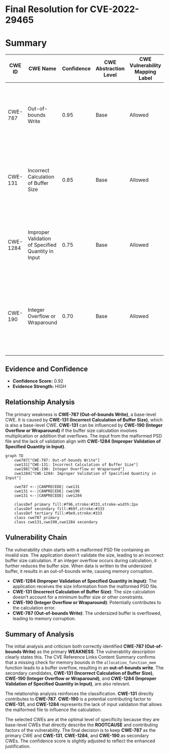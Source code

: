 # Final Resolution for CVE-2022-29465

# Summary
| CWE ID | CWE Name | Confidence | CWE Abstraction Level | CWE Vulnerability Mapping Label | CWE-Vulnerability Mapping Notes |
|---|---|---|---|---|---|
| CWE-787 | Out-of-bounds Write | 0.95 | Base | Allowed | Primary CWE. Direct evidence of **out-of-bounds write** in vulnerability description and CVE details. |
| CWE-131 | Incorrect Calculation of Buffer Size | 0.85 | Base | Allowed | Secondary Candidate. Root cause: Missing size check leads to undersized buffer. CanPrecede CWE-787. |
| CWE-1284 | Improper Validation of Specified Quantity in Input | 0.75 | Base | Allowed | Secondary Candidate. The quantity (buffer size) derived from the malformed input file is not validated. |
| CWE-190 | Integer Overflow or Wraparound | 0.70 | Base | Allowed | Secondary Candidate. Possible contributing factor: Integer overflow in buffer size calculation not explicitly stated, but plausible. |

## Evidence and Confidence

*   **Confidence Score:** 0.92
*   **Evidence Strength:** HIGH

## Relationship Analysis
The primary weakness is **CWE-787 (Out-of-bounds Write)**, a base-level CWE. It is caused by **CWE-131 (Incorrect Calculation of Buffer Size)**, which is also a base-level CWE. **CWE-131** can be influenced by **CWE-190 (Integer Overflow or Wraparound)** if the buffer size calculation involves multiplication or addition that overflows. The input from the malformed PSD file and the lack of validation align with **CWE-1284 (Improper Validation of Specified Quantity in Input)**.

```mermaid
graph TD
    cwe787["CWE-787: Out-of-bounds Write"]
    cwe131["CWE-131: Incorrect Calculation of Buffer Size"]
    cwe190["CWE-190: Integer Overflow or Wraparound"]
    cwe1284["CWE-1284: Improper Validation of Specified Quantity in Input"]

    cwe787 <--|CANPRECEDE| cwe131
    cwe131 <--|CANPRECEDE| cwe190
    cwe131 <--|CANPRECEDE| cwe1284

    classDef primary fill:#f96,stroke:#333,stroke-width:2px
    classDef secondary fill:#69f,stroke:#333
    classDef tertiary fill:#9e9,stroke:#333
    class cwe787 primary
    class cwe131,cwe190,cwe1284 secondary
```

## Vulnerability Chain
The vulnerability chain starts with a malformed PSD file containing an invalid size. The application doesn't validate the size, leading to an incorrect buffer size calculation. If an integer overflow occurs during calculation, it further reduces the buffer size. When data is written to the undersized buffer, it results in an out-of-bounds write, causing memory corruption.
  - **CWE-1284 (Improper Validation of Specified Quantity in Input)**: The application receives the size information from the malformed PSD file.
  - **CWE-131 (Incorrect Calculation of Buffer Size)**: The size calculation doesn't account for a minimum buffer size or other constraints.
  - **CWE-190 (Integer Overflow or Wraparound)**: Potentially contributes to the calculation error.
  - **CWE-787 (Out-of-bounds Write)**: The undersized buffer is overflowed, leading to memory corruption.

## Summary of Analysis
The initial analysis and criticism both correctly identified **CWE-787 (Out-of-bounds Write)** as the primary **WEAKNESS**. The vulnerability description clearly states this. The CVE Reference Links Content Summary confirms that a missing check for memory bounds in the `allocation_function_mem` function leads to a buffer overflow, resulting in an **out-of-bounds write**. The secondary candidates, **CWE-131 (Incorrect Calculation of Buffer Size)**, **CWE-190 (Integer Overflow or Wraparound)**, and **CWE-1284 (Improper Validation of Specified Quantity in Input)**, are also relevant.

The relationship analysis reinforces the classification. **CWE-131** directly contributes to **CWE-787**. **CWE-190** is a potential contributing factor to **CWE-131**, and **CWE-1284** represents the lack of input validation that allows the malformed file to influence the calculation.

The selected CWEs are at the optimal level of specificity because they are base-level CWEs that directly describe the **ROOTCAUSE** and contributing factors of the vulnerability.
The final decision is to keep **CWE-787** as the primary CWE and **CWE-131**, **CWE-1284**, and **CWE-190** as secondary CWEs. The confidence score is slightly adjusted to reflect the enhanced justification.
